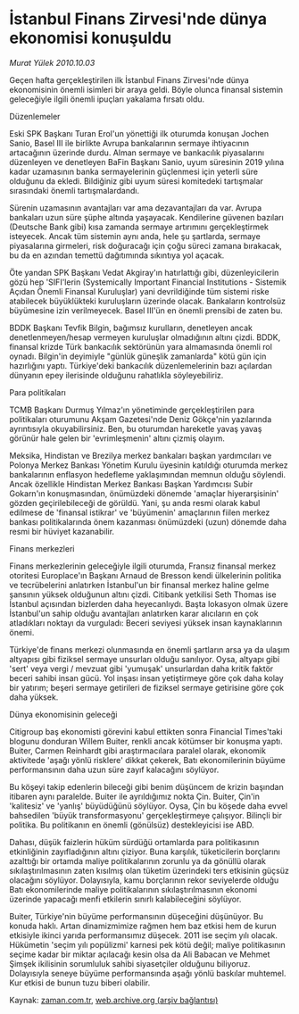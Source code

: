 # İstanbul Finans Zirvesi'nde dünya ekonomisi konuşuldu

*Murat Yülek 2010.10.03*

<td class="news-spot">
<p>Geçen hafta gerçekleştirilen ilk İstanbul Finans Zirvesi'nde dünya ekonomisinin önemli isimleri bir araya geldi. Böyle olunca finansal sistemin geleceğiyle ilgili önemli ipuçları yakalama fırsatı oldu.</p>
<p><p>Düzenlemeler
<p>Eski SPK Başkanı Turan Erol'un yönettiği ilk oturumda konuşan Jochen Sanio, Basel III ile birlikte Avrupa bankalarının sermaye ihtiyacının artacağının üzerinde durdu. Alman sermaye ve bankacılık piyasalarını düzenleyen ve denetleyen BaFin Başkanı Sanio, uyum süresinin 2019 yılına kadar uzamasının banka sermayelerinin güçlenmesi için yeterli süre olduğunu da ekledi. Bildiğiniz gibi uyum süresi komitedeki tartışmalar sırasındaki önemli tartışmalardandı.
<p> Sürenin uzamasının avantajları var ama dezavantajları da var. Avrupa bankaları uzun süre şüphe altında yaşayacak. Kendilerine güvenen bazıları (Deutsche Bank gibi) kısa zamanda sermaye artırımını gerçekleştirmek isteyecek. Ancak tüm sistemin aynı anda, hele şu şartlarda, sermaye piyasalarına girmeleri, risk doğuracağı için çoğu süreci zamana bırakacak, bu da en azından temettü dağıtımında sıkıntıya yol açacak.
<p> Öte yandan SPK Başkanı Vedat Akgiray'ın hatırlattığı gibi, düzenleyicilerin gözü hep 'SIFI'lerin (Systemically Important Financial Institutions - Sistemik Açıdan Önemli Finansal Kuruluşlar) yani devrildiğinde tüm sistemi riske atabilecek büyüklükteki kuruluşların üzerinde olacak. Bankaların kontrolsüz büyümesine izin verilmeyecek. Basel III'ün en önemli prensibi de zaten bu.
<p> BDDK Başkanı Tevfik Bilgin, bağımsız kurulların, denetleyen ancak denetlenmeyen/hesap vermeyen kuruluşlar olmadığının altını çizdi. BDDK, finansal krizde Türk bankacılık sektörünün yara almamasında önemli rol oynadı. Bilgin'in deyimiyle "günlük güneşlik zamanlarda" kötü gün için hazırlığını yaptı. Türkiye'deki bankacılık düzenlemelerinin bazı açılardan dünyanın epey ilerisinde olduğunu rahatlıkla söyleyebiliriz.
<p>Para politikaları
<p>TCMB Başkanı Durmuş Yılmaz'ın yönetiminde gerçekleştirilen para politikaları oturumunu Akşam Gazetesi'nde Deniz Gökçe'nin yazılarında ayrıntısıyla okuyabilirsiniz. Ben, bu oturumdan hareketle yavaş yavaş görünür hale gelen bir 'evrimleşmenin' altını çizmiş olayım.
<p> Meksika, Hindistan ve Brezilya merkez bankaları başkan yardımcıları ve Polonya Merkez Bankası Yönetim Kurulu üyesinin katıldığı oturumda merkez bankalarının enflasyon hedefleme yaklaşımından memnun olduğu söylendi. Ancak özellikle Hindistan Merkez Bankası Başkan Yardımcısı Subir Gokarn'ın konuşmasından, önümüzdeki dönemde 'amaçlar hiyerarşisinin' gözden geçirilebileceği de görüldü. Yani, şu anda resmi olarak kabul edilmese de 'finansal istikrar' ve 'büyümenin' amaçlarının fiilen merkez bankası politikalarında önem kazanması önümüzdeki (uzun) dönemde daha resmi bir hüviyet kazanabilir.
<p>Finans merkezleri
<p>Finans merkezlerinin geleceğiyle ilgili oturumda, Fransız finansal merkez otoritesi Europlace'ın Başkanı Arnaud de Bresson kendi ülkelerinin politika ve tecrübelerini anlatırken İstanbul'un bir finansal merkez haline gelme şansının yüksek olduğunun altını çizdi. Citibank yetkilisi Seth Thomas ise İstanbul açısından bizlerden daha heyecanlıydı. Başta lokasyon olmak üzere İstanbul'un sahip olduğu avantajları anlatırken karar alıcıların en çok atladıkları noktayı da vurguladı: Beceri seviyesi yüksek insan kaynaklarının önemi.
<p> Türkiye'de finans merkezi olunmasında en önemli şartların arsa ya da ulaşım altyapısı gibi fiziksel sermaye unsurları olduğu sanılıyor. Oysa, altyapı gibi 'sert' veya vergi / mevzuat gibi 'yumuşak' unsurlardan daha kritik faktör beceri sahibi insan gücü. Yol inşası insan yetiştirmeye göre çok daha kolay bir yatırım; beşeri sermaye getirileri de fiziksel sermaye getirisine göre çok daha yüksek.
<p>Dünya ekonomisinin geleceği
<p>Citigroup baş ekonomisti görevini kabul ettikten sonra Financial Times'taki blogunu donduran Willem Buiter, renkli ancak kötümser bir konuşma yaptı. Buiter, Carmen Reinhardt gibi araştırmacılara paralel olarak, ekonomik aktivitede 'aşağı yönlü risklere' dikkat çekerek, Batı ekonomilerinin büyüme performansının daha uzun süre zayıf kalacağını söylüyor.
<p> Bu köşeyi takip edenlerin bileceği gibi benim düşüncem de krizin başından itibaren aynı paralelde. Buiter ile ayrıldığımız nokta Çin. Buiter, Çin'in 'kalitesiz' ve 'yanlış' büyüdüğünü söylüyor. Oysa, Çin bu köşede daha evvel bahsedilen 'büyük transformasyonu' gerçekleştirmeye çalışıyor. Bilinçli bir politika. Bu politikanın en önemli (gönülsüz) destekleyicisi ise ABD.
<p> Dahası, düşük faizlerin hüküm sürdüğü ortamlarda para politikasının etkinliğinin zayıfladığının altını çiziyor. Buna karşılık, tüketicilerin borçlarını azalttığı bir ortamda maliye politikalarının zorunlu ya da gönüllü olarak sıkılaştırılmasının zaten kısılmış olan tüketim üzerindeki ters etkisinin güçsüz olacağını söylüyor. Dolayısıyla, kamu borçlarının rekor seviyelerde olduğu Batı ekonomilerinde maliye politikalarının sıkılaştırılmasının ekonomi üzerinde yapacağı menfi etkilerin sınırlı kalabileceğini söylüyor.
<p> Buiter, Türkiye'nin büyüme performansının düşeceğini düşünüyor. Bu konuda haklı. Artan dinamizmimize rağmen hem baz etkisi hem de kurun etkisiyle ikinci yarıda performansımız düşecek. 2011 ise seçim yılı olacak. Hükümetin 'seçim yılı popülizmi' karnesi pek kötü değil; maliye politikasının seçime kadar bir miktar açılacağı kesin olsa da Ali Babacan ve Mehmet Şimşek ikilisinin sorumluluk sahibi siyasetçiler olduğunu biliyoruz. Dolayısıyla seneye büyüme performansında aşağı yönlü baskılar muhtemel. Kur etkisi de bunun tuzu biberi olabilir.</p>
<a href="http://web.archive.org/web/20101130213515/mailto:m.yulek@zaman.com.tr">
</a></p></p></p></p></p></p></p></p></p></p></p></p></p></p></p></p></td>

Kaynak: [zaman.com.tr](http://zaman.com.tr/yazar.do?yazino=1035168), [web.archive.org (arşiv bağlantısı)](http://web.archive.org/web/20101130213515/http://zaman.com.tr/yazar.do?yazino=1035168)
